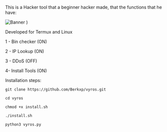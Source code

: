 This is a Hacker tool that a beginner hacker made, that the functions that he have:

![Banner](https://raw.githubusercontent.com/usuario/repo/main/caminho/para/o/arquivo.png)
)

Developed for Termux and Linux

1 - Bin checker (ON)

2 - IP Lookup (ON)

3 - DDoS (OFF)

4- Install Tools (ON)

Installation steps:

```
git clone https://github.com/Berkxp/vyros.git

cd vyros

chmod +x install.sh

./install.sh

python3 vyros.py
```
